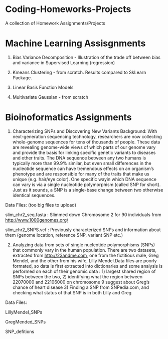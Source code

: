 # Coding-Homeworks-Projects

A collection of Homework Assignments/Projects

# Machine Learning Assisgnments 

1) Bias Variance Decomposition - Illustration of the trade off between bias and variance in Supervised Learning (regression)

2) Kmeans Clustering - from scratch. Results compared to SkLearn Package.

3) Linear Basis Function Models

4) Multivariate Gaussian - from scratch  

# Bioinoformatics Assignments  

1) Characterizing SNPs and Discovering New Variants 
Background:
With next-generation sequencing technology, researchers are now collecting whole-genome sequences for tens of thousands of people. These data are revealing genome-wide views of which parts of our genome vary and provide the basis for linking specific genetic variants to diseases and other traits. The DNA sequence between any two humans is typically more than 99.9% similar, but even small differences in the nucleotide sequence can have tremendous effects on an organism’s phenotype and are responsible for many of the traits that make us unique (e.g. hair/eye color). One specific wayin which DNA sequence can vary is via a single nucleotide polymorphism (called SNP for short). Just as it sounds, a SNP is a single-base change between two otherwise identical sequences.


Data Files: (too big files to upload) 

slim_chr2_seq.fasta : Slimmed down Chromosome 2 for 90 individuals from http://www.1000genomes.org/ 

slim_chr2_SNPS.vcf : Previously characterized SNPs and information about them (genome location, reference SNP, variant SNP etc.) 

2) Analyzing data from sets of single nucleotide polymorphisms (SNPs) that commonly vary in the human population. There are two datasets, extracted from http://23andme.com, one from the fictitious male, Greg Mendel, and the other from his wife, Lilly Mendel.Data files are poorly formated, so data is first extracted into dictionaries and some analysis is performed on each of their genomic data : 1) largest shared region of SNPs between the two, 2) identifying what the region between 22070000 and 22106000 on chromosome 9 suggest about Greg’s chance of heart disease 3) Finding a SNP from SNPedia.com, and checking what status of that SNP is in both Lilly and Greg 

Data Files: 

LillyMendel_SNPs

GregMended_SNPs

SNP_defitions
